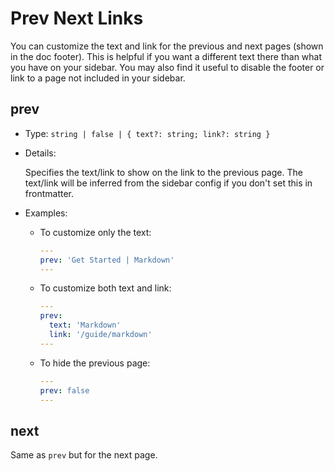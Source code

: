# Prev Next Links

You can customize the text and link for the previous and next pages (shown in the doc footer). This is helpful if you want a different text there than what you have on your sidebar. You may also find it useful to disable the footer or link to a page not included in your sidebar.

## prev

- Type: `string | false | { text?: string; link?: string }`

- Details:

  Specifies the text/link to show on the link to the previous page. The text/link will be inferred from the sidebar config if you don't set this in frontmatter.

- Examples:

  - To customize only the text:

    ```yaml
    ---
    prev: 'Get Started | Markdown'
    ---
    ```

  - To customize both text and link:

    ```yaml
    ---
    prev:
      text: 'Markdown'
      link: '/guide/markdown'
    ---
    ```

  - To hide the previous page:

    ```yaml
    ---
    prev: false
    ---
    ```

## next

Same as `prev` but for the next page.
